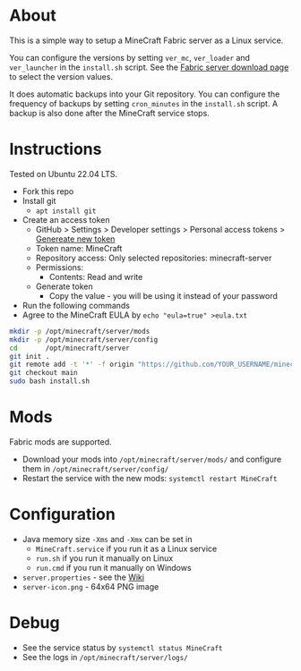 About
=====

This is a simple way to setup a MineCraft Fabric server as a Linux service. 

You can configure the versions by setting `ver_mc`, `ver_loader` and `ver_launcher` in the `install.sh` script.
See the [Fabric server download page](https://fabricmc.net/use/server/) to select the version values.

It does automatic backups into your Git repository. 
You can configure the frequency of backups by setting `cron_minutes` in the `install.sh` script.
A backup is also done after the MineCraft service stops.

Instructions
============

Tested on Ubuntu 22.04 LTS.

* Fork this repo
* Install git
  * `apt install git`
* Create an access token
  * GitHub > Settings > Developer settings > Personal access tokens > [Genereate new token](https://github.com/settings/personal-access-tokens/new)
  * Token name: MineCraft
  * Repository access: Only selected repositories: minecraft-server
  * Permissions:
    * Contents: Read and write
  * Generate token
    * Copy the value - you will be using it instead of your password
* Run the following commands
* Agree to the MineCraft EULA by `echo "eula=true" >eula.txt`

```bash
mkdir -p /opt/minecraft/server/mods
mkdir -p /opt/minecraft/server/config
cd       /opt/minecraft/server
git init .
git remote add -t '*' -f origin "https://github.com/YOUR_USERNAME/minecraft-server.git" # specify YOUR_USERNAME
git checkout main
sudo bash install.sh
```

Mods
====

Fabric mods are supported.

* Download your mods into `/opt/minecraft/server/mods/` and configure them in `/opt/minecraft/server/config/`
* Restart the service with the new mods: `systemctl restart MineCraft`

Configuration
=============

* Java memory size `-Xms` and `-Xmx` can be set in
  * `MineCraft.service` if you run it as a Linux service
  * `run.sh` if you run it manually on Linux
  * `run.cmd` if you run it manually on Windows
* `server.properties` - see the [Wiki](https://minecraft.fandom.com/wiki/Server.properties)
* `server-icon.png` - 64x64 PNG image

Debug
=====

* See the service status by `systemctl status MineCraft`
* See the logs in `/opt/minecraft/server/logs/`
